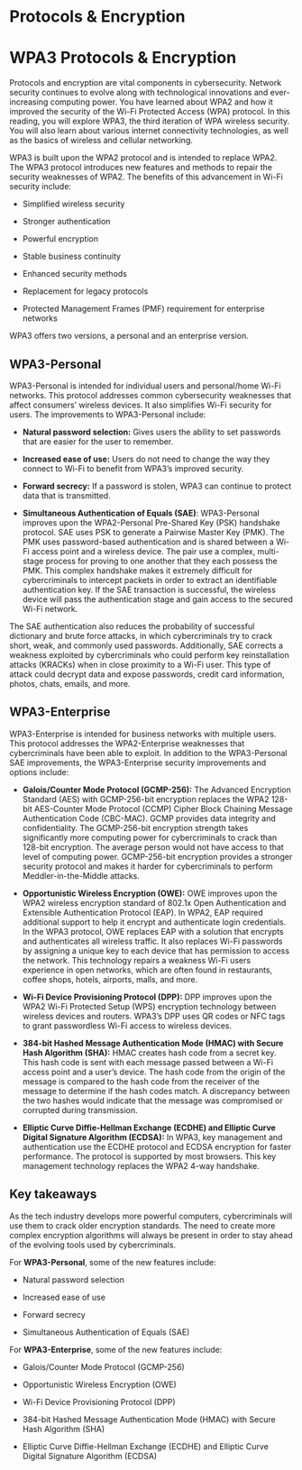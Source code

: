 Protocols & Encryption
======================

WPA3 Protocols & Encryption
============================

Protocols and encryption are vital components in cybersecurity. Network security continues to evolve along with technological innovations and ever-increasing computing power. You have learned about WPA2 and how it improved the security of the Wi-Fi Protected Access (WPA) protocol. In this reading, you will explore WPA3, the third iteration of WPA wireless security. You will also learn about various internet connectivity technologies, as well as the basics of wireless and cellular networking.

WPA3 is built upon the WPA2 protocol and is intended to replace WPA2. The WPA3 protocol introduces new features and methods to repair the security weaknesses of WPA2. The benefits of this advancement in Wi-Fi security include:

* Simplified wireless security

* Stronger authentication

* Powerful encryption

* Stable business continuity

* Enhanced security methods

* Replacement for legacy protocols

* Protected Management Frames (PMF) requirement for enterprise networks

WPA3 offers two versions, a personal and an enterprise version.

WPA3-Personal
--------------

WPA3-Personal is intended for individual users and personal/home Wi-Fi networks. This protocol addresses common cybersecurity weaknesses that affect consumers’ wireless devices. It also simplifies Wi-Fi security for users. The improvements to WPA3-Personal include:

* **Natural password selection:** Gives users the ability to set passwords that are easier for the user to remember.

* **Increased ease of use:** Users do not need to change the way they connect to Wi-Fi to benefit from WPA3’s improved security.

* **Forward secrecy:** If a password is stolen, WPA3 can continue to protect data that is transmitted.

* **Simultaneous Authentication of Equals (SAE)**: WPA3-Personal improves upon the WPA2-Personal Pre-Shared Key (PSK) handshake protocol. SAE uses PSK to generate a Pairwise Master Key (PMK). The PMK uses password-based authentication and is shared between a Wi-Fi access point and a wireless device. The pair use a complex, multi-stage process for proving to one another that they each possess the PMK. This complex handshake makes it extremely difficult for cybercriminals to intercept packets in order to extract an identifiable authentication key. If the SAE transaction is successful, the wireless device will pass the authentication stage and gain access to the secured Wi-Fi network.

The SAE authentication also reduces the probability of successful dictionary and brute force attacks, in which cybercriminals try to crack short, weak, and commonly used passwords. Additionally, SAE corrects a weakness exploited by cybercriminals who could perform key reinstallation attacks (KRACKs) when in close proximity to a Wi-Fi user. This type of attack could decrypt data and expose passwords, credit card information, photos, chats, emails, and more.  

WPA3-Enterprise
---------------

WPA3-Enterprise is intended for business networks with multiple users. This protocol addresses the WPA2-Enterprise weaknesses that cybercriminals have been able to exploit. In addition to the WPA3-Personal SAE improvements, the WPA3-Enterprise security improvements and options include:

* **Galois/Counter Mode Protocol (GCMP-256):** The Advanced Encryption Standard (AES) with GCMP-256-bit encryption replaces the WPA2 128-bit AES-Counter Mode Protocol (CCMP) Cipher Block Chaining Message Authentication Code (CBC-MAC). GCMP provides data integrity and confidentiality. The GCMP-256-bit encryption strength takes significantly more computing power for cybercriminals to crack than 128-bit encryption. The average person would not have access to that level of computing power. GCMP-256-bit encryption provides a stronger security protocol and makes it harder for cybercriminals to perform Meddler-in-the-Middle attacks.

* **Opportunistic Wireless Encryption (OWE):** OWE improves upon the WPA2 wireless encryption standard of 802.1x Open Authentication and Extensible Authentication Protocol (EAP). In WPA2, EAP required additional support to help it encrypt and authenticate login credentials. In the WPA3 protocol, OWE replaces EAP with a solution that encrypts and authenticates all wireless traffic. It also replaces Wi-Fi passwords by assigning a unique key to each device that has permission to access the network. This technology repairs a weakness Wi-Fi users experience in open networks, which are often found in restaurants, coffee shops, hotels, airports, malls, and more.

* **Wi-Fi Device Provisioning Protocol (DPP):** DPP improves upon the WPA2 Wi-Fi Protected Setup (WPS) encryption technology between wireless devices and routers. WPA3’s DPP uses QR codes or NFC tags to grant passwordless Wi-Fi access to wireless devices.

* **384-bit Hashed Message Authentication Mode (HMAC) with Secure Hash Algorithm (SHA):** HMAC creates hash code from a secret key. This hash code is sent with each message passed between a Wi-Fi access point and a user’s device. The hash code from the origin of the message is compared to the hash code from the receiver of the message to determine if the hash codes match. A discrepancy between the two hashes would indicate that the message was compromised or corrupted during transmission.

* **Elliptic Curve Diffie-Hellman Exchange (ECDHE) and Elliptic Curve Digital Signature Algorithm (ECDSA):** In WPA3, key management and authentication use the ECDHE protocol and ECDSA encryption for faster performance. The protocol is supported by most browsers. This key management technology replaces the WPA2 4-way handshake.

Key takeaways
-------------

As the tech industry develops more powerful computers, cybercriminals will use them to crack older encryption standards. The need to create more complex encryption algorithms will always be present in order to stay ahead of the evolving tools used by cybercriminals.

For **WPA3-Personal**, some of the new features include:

* Natural password selection

* Increased ease of use

* Forward secrecy

* Simultaneous Authentication of Equals (SAE)

For **WPA3-Enterprise**, some of the new features include:

* Galois/Counter Mode Protocol (GCMP-256)

* Opportunistic Wireless Encryption (OWE)

* Wi-Fi Device Provisioning Protocol (DPP)

* 384-bit Hashed Message Authentication Mode (HMAC) with Secure Hash Algorithm (SHA)

* Elliptic Curve Diffie-Hellman Exchange (ECDHE) and Elliptic Curve Digital Signature Algorithm (ECDSA)
